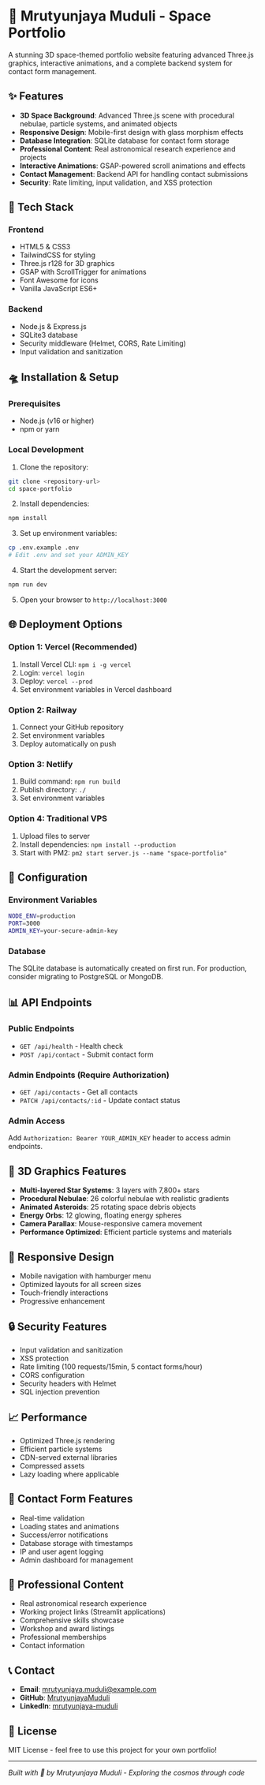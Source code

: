 # 🌌 Mrutyunjaya Muduli - Space Portfolio

A stunning 3D space-themed portfolio website featuring advanced Three.js graphics, interactive animations, and a complete backend system for contact form management.

## ✨ Features

- **3D Space Background**: Advanced Three.js scene with procedural nebulae, particle systems, and animated objects
- **Responsive Design**: Mobile-first design with glass morphism effects
- **Database Integration**: SQLite database for contact form storage
- **Professional Content**: Real astronomical research experience and projects
- **Interactive Animations**: GSAP-powered scroll animations and effects
- **Contact Management**: Backend API for handling contact submissions
- **Security**: Rate limiting, input validation, and XSS protection

## 🚀 Tech Stack

### Frontend
- HTML5 & CSS3
- TailwindCSS for styling
- Three.js r128 for 3D graphics
- GSAP with ScrollTrigger for animations
- Font Awesome for icons
- Vanilla JavaScript ES6+

### Backend
- Node.js & Express.js
- SQLite3 database
- Security middleware (Helmet, CORS, Rate Limiting)
- Input validation and sanitization

## 🛸 Installation & Setup

### Prerequisites
- Node.js (v16 or higher)
- npm or yarn

### Local Development

1. Clone the repository:
```bash
git clone <repository-url>
cd space-portfolio
```

2. Install dependencies:
```bash
npm install
```

3. Set up environment variables:
```bash
cp .env.example .env
# Edit .env and set your ADMIN_KEY
```

4. Start the development server:
```bash
npm run dev
```

5. Open your browser to `http://localhost:3000`

## 🌐 Deployment Options

### Option 1: Vercel (Recommended)
1. Install Vercel CLI: `npm i -g vercel`
2. Login: `vercel login`
3. Deploy: `vercel --prod`
4. Set environment variables in Vercel dashboard

### Option 2: Railway
1. Connect your GitHub repository
2. Set environment variables
3. Deploy automatically on push

### Option 3: Netlify
1. Build command: `npm run build`
2. Publish directory: `./`
3. Set environment variables

### Option 4: Traditional VPS
1. Upload files to server
2. Install dependencies: `npm install --production`
3. Start with PM2: `pm2 start server.js --name "space-portfolio"`

## 🔧 Configuration

### Environment Variables
```bash
NODE_ENV=production
PORT=3000
ADMIN_KEY=your-secure-admin-key
```

### Database
The SQLite database is automatically created on first run. For production, consider migrating to PostgreSQL or MongoDB.

## 📊 API Endpoints

### Public Endpoints
- `GET /api/health` - Health check
- `POST /api/contact` - Submit contact form

### Admin Endpoints (Require Authorization)
- `GET /api/contacts` - Get all contacts
- `PATCH /api/contacts/:id` - Update contact status

### Admin Access
Add `Authorization: Bearer YOUR_ADMIN_KEY` header to access admin endpoints.

## 🎨 3D Graphics Features

- **Multi-layered Star Systems**: 3 layers with 7,800+ stars
- **Procedural Nebulae**: 26 colorful nebulae with realistic gradients
- **Animated Asteroids**: 25 rotating space debris objects
- **Energy Orbs**: 12 glowing, floating energy spheres
- **Camera Parallax**: Mouse-responsive camera movement
- **Performance Optimized**: Efficient particle systems and materials

## 📱 Responsive Design

- Mobile navigation with hamburger menu
- Optimized layouts for all screen sizes
- Touch-friendly interactions
- Progressive enhancement

## 🔒 Security Features

- Input validation and sanitization
- XSS protection
- Rate limiting (100 requests/15min, 5 contact forms/hour)
- CORS configuration
- Security headers with Helmet
- SQL injection prevention

## 📈 Performance

- Optimized Three.js rendering
- Efficient particle systems
- CDN-served external libraries
- Compressed assets
- Lazy loading where applicable

## 🎯 Contact Form Features

- Real-time validation
- Loading states and animations
- Success/error notifications
- Database storage with timestamps
- IP and user agent logging
- Admin dashboard for management

## 🌟 Professional Content

- Real astronomical research experience
- Working project links (Streamlit applications)
- Comprehensive skills showcase
- Workshop and award listings
- Professional memberships
- Contact information

## 📞 Contact

- **Email**: mrutyunjaya.muduli@example.com
- **GitHub**: [MrutyunjayaMuduli](https://github.com/MrutyunjayaMuduli)
- **LinkedIn**: [mrutyunjaya-muduli](https://linkedin.com/in/mrutyunjaya-muduli)

## 📄 License

MIT License - feel free to use this project for your own portfolio!

---

*Built with 💫 by Mrutyunjaya Muduli - Exploring the cosmos through code*
